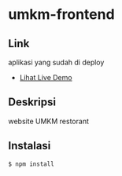 
# umkm-frontend

## Link
aplikasi yang sudah di deploy
- [Lihat Live Demo](https://umkm-app-deploy-ytr7.vercel.app/)

## Deskripsi
website UMKM restorant

## Instalasi
```
$ npm install

```


